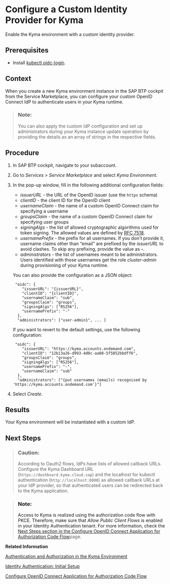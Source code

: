 <!-- loio67bcc6e2d4d749659faf3ede1853f19e -->

# Configure a Custom Identity Provider for Kyma

Enable the Kyma environment with a custom identity provider.



<a name="loio67bcc6e2d4d749659faf3ede1853f19e__prereq_fv1_t2l_nrb"/>

## Prerequisites

-   Install [kubectl oidc-login](https://github.com/int128/kubelogin).




## Context

When you create a new Kyma environment instance in the SAP BTP cockpit from the Service Marketplace, you can configure your custom OpenID Connect IdP to authenticate users in your Kyma runtime.

> ### Note:  
> You can also apply the custom IdP configuration and set up administrators during your Kyma instance update operation by providing the details as an array of strings in the respective fields.



## Procedure

1.  In SAP BTP cockpit, navigate to your subaccount.

2.  Go to *Services* \> *Service Marketplace* and select *Kyma Environment*.

3.  In the pop-up window, fill in the following additional configuration fields:

    -   *issuerURL* - the URL of the OpenID issuer \(use the `https` schema\)
    -   *clientID* - the client ID for the OpenID client
    -   *usernameClaim* - the name of a custom OpenID Connect claim for specifying a username
    -   *groupsClaim* - the name of a custom OpenID Connect claim for specifying user groups
    -   *signingAlgs* - the list of allowed cryptographic algorithms used for token signing. The allowed values are defined by [RFC 7518](https://tools.ietf.org/html/rfc7518#section-3.1).
    -   *usernamePrefix* - the prefix for all usernames. If you don't provide it, username claims other than “email” are prefixed by the *issuerURL* to avoid clashes. To skip any prefixing, provide the value as ***\-***.
    -   *administrators* - the list of usernames meant to be administrators. Users identified with those usernames get the role *cluster-admin* during provisioning of your Kyma runtime.

    You can also provide the configuration as a JSON object:

    ```
     "oidc": {
        "issuerURL": "{issuerURL}",
        "clientID": "{clientID}",
        "usernameClaim": "sub",
        "groupsClaim": "groups",
        "signingAlgs": ["RS256"],
        "usernamePrefix": "-"
      },
      "administrators": ["user-admin1", ... ]
    ```

    If you want to revert to the default settings, use the following configuration:

    ```
     "oidc": {
        "issuerURL": "https://kyma.accounts.ondemand.com",
        "clientID": "12b13a26-d993-4d0c-aa08-5f5852bbdff6",
        "groupsClaim": "groups",
        "signingAlgs": ["RS256"],
        "usernamePrefix": "-",
        "usernameClaim": "sub"
      },
      "administrators": ["{put usernames (emails) recognised by 'https://kyma.accounts.ondemand.com'}"]
    ```

4.  Select *Create*.




<a name="loio67bcc6e2d4d749659faf3ede1853f19e__result_qzy_nsz_1pb"/>

## Results

Your Kyma environment will be instantiated with a custom IdP.



<a name="loio67bcc6e2d4d749659faf3ede1853f19e__postreq_xjt_s3x_stb"/>

## Next Steps

> ### Caution:  
> According to Oauth2 flows, IdPs have lists of allowed callback URLs. Configure the Kyma Dashboard URL \(`https://dashboard.kyma.cloud.sap`\) and the localhost for kubectl authentication \(`http://localhost:8000`\) as allowed callback URLs at your IdP provider, so that authenticated users can be redirected back to the Kyma application.

> ### Note:  
> Access to Kyma is realized using the authorization code flow with PKCE. Therefore, make sure that *Allow Public Client Flows* is enabled in your Identity Authentication tenant. For more information, check the [Next Steps section in the Configure OpenID Connect Application for Authorization Code Flow](https://help.sap.com/docs/IDENTITY_AUTHENTICATION/6d6d63354d1242d185ab4830fc04feb1/4a9425465cbb4a7aa7c3d86c9cabca51.html?locale=en-US&version=Cloud#next-steps)page.

**Related Information**  


[Authentication and Authorization in the Kyma Environment](authentication-and-authorization-in-the-kyma-environment-85200d8.md "Kyma allows you to use the default or a custom Identity Provider to authenticate in the Kyma environment.")

[Identity Authentication: Initial Setup](https://help.sap.com/viewer/6d6d63354d1242d185ab4830fc04feb1/LATEST/en-US/31af7da133874e199a7df1d42905241b.html)

[Configure OpenID Connect Application for Authorization Code Flow](https://help.sap.com/docs/IDENTITY_AUTHENTICATION/6d6d63354d1242d185ab4830fc04feb1/4a9425465cbb4a7aa7c3d86c9cabca51.html)

